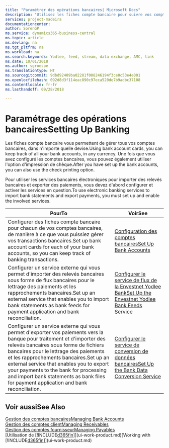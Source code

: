 ```yaml
---
title: "Paramétrer des opérations bancaires| Microsoft Docs"
description: "Utilisez les fiches compte bancaire pour suivre vos comptes bancaires et paramétrer le flux bancaire, telles que Yodlee, pour échanger des données."
services: project-madeira
documentationcenter: 
author: SorenGP
ms.service: dynamics365-business-central
ms.topic: article
ms.devlang: na
ms.tgt_pltfrm: na
ms.workload: na
ms.search.keywords: Yodlee, feed, stream, data exchange, AMC, link
ms.date: 10/01/2018
ms.author: sgroespe
ms.translationtype: HT
ms.sourcegitcommit: 9dbd92409ba02281f008246194f3ce0c53e4e001
ms.openlocfilehash: 092d8d3f114eac890c97eca520de7b9adbc37108
ms.contentlocale: fr-fr
ms.lasthandoff: 09/28/2018

---
```

# <a name="setting-up-banking"></a><span data-ttu-id="c02b7-103">Paramétrage des opérations bancaires</span><span class="sxs-lookup"><span data-stu-id="c02b7-103">Setting Up Banking</span></span>
<span data-ttu-id="c02b7-104">Les fiches compte bancaire vous permettent de gérer tous vos comptes bancaires, dans n'importe quelle devise.</span><span class="sxs-lookup"><span data-stu-id="c02b7-104">Using bank account cards, you can keep track of all your bank accounts, in any currency.</span></span> <span data-ttu-id="c02b7-105">Une fois que vous avez configuré les comptes bancaires, vous pouvez également utiliser l'option d'impression de chèque.</span><span class="sxs-lookup"><span data-stu-id="c02b7-105">After you have set up the bank accounts, you can also use the check printing option.</span></span>

<span data-ttu-id="c02b7-106">Pour utiliser les services bancaires électroniques pour importer des relevés bancaires et exporter des paiements, vous devez d'abord configurer et activer les services en question.</span><span class="sxs-lookup"><span data-stu-id="c02b7-106">To use electronic banking services to import bank statements and  export payments, you must set up and enable the involved services.</span></span>

| <span data-ttu-id="c02b7-107">Pour</span><span class="sxs-lookup"><span data-stu-id="c02b7-107">To</span></span> | <span data-ttu-id="c02b7-108">Voir</span><span class="sxs-lookup"><span data-stu-id="c02b7-108">See</span></span> |
| --- | --- |
| <span data-ttu-id="c02b7-109">Configurer des fiches compte bancaire pour chacun de vos comptes bancaires, de manière à ce que vous puissiez gérer vos transactions bancaires.</span><span class="sxs-lookup"><span data-stu-id="c02b7-109">Set up bank account cards for each of your bank accounts, so you can keep track of banking transactions.</span></span> |[<span data-ttu-id="c02b7-110">Configuration des comptes bancaires</span><span class="sxs-lookup"><span data-stu-id="c02b7-110">Set Up Bank Accounts</span></span>](bank-how-setup-bank-accounts.md) |
| <span data-ttu-id="c02b7-111">Configurer un service externe qui vous permet d'importer des relevés bancaires sous forme de flux bancaires pour le lettrage des paiements et les rapprochements bancaires.</span><span class="sxs-lookup"><span data-stu-id="c02b7-111">Set up an external service that enables you to import bank statements as bank feeds for payment application and bank reconciliation.</span></span> |[<span data-ttu-id="c02b7-112">Configurer le service de flux de la Envestnet Yodlee Bank</span><span class="sxs-lookup"><span data-stu-id="c02b7-112">Set Up the Envestnet Yodlee Bank Feeds Service</span></span>](bank-how-setup-bank-statement-service.md) |
| <span data-ttu-id="c02b7-113">Configurer un service externe qui vous permet d'exporter vos paiements vers la banque pour traitement et d'importer des relevés bancaires sous forme de fichiers bancaires pour le lettrage des paiements et les rapprochements bancaires.</span><span class="sxs-lookup"><span data-stu-id="c02b7-113">Set up an external service that enables you to export your payments to the bank for processing  and import bank statements as bank files for payment application and bank reconciliation.</span></span> |[<span data-ttu-id="c02b7-114">Configurer le service de conversion de données bancaires</span><span class="sxs-lookup"><span data-stu-id="c02b7-114">Set Up the Bank Data Conversion Service</span></span>](bank-how-setup-bank-data-conversion-service.md) |

## <a name="see-also"></a><span data-ttu-id="c02b7-115">Voir aussi</span><span class="sxs-lookup"><span data-stu-id="c02b7-115">See Also</span></span>
[<span data-ttu-id="c02b7-116">Gestion des comptes bancaires</span><span class="sxs-lookup"><span data-stu-id="c02b7-116">Managing Bank Accounts</span></span>](bank-manage-bank-accounts.md)  
[<span data-ttu-id="c02b7-117">Gestion des comptes client</span><span class="sxs-lookup"><span data-stu-id="c02b7-117">Managing Receivables</span></span>](receivables-manage-receivables.md)  
[<span data-ttu-id="c02b7-118">Gestion des comptes fournisseur</span><span class="sxs-lookup"><span data-stu-id="c02b7-118">Managing Payables</span></span>](payables-manage-payables.md)  
<span data-ttu-id="c02b7-119">[Utilisation de [!INCLUDE[d365fin](includes/d365fin_md.md)]](ui-work-product.md)</span><span class="sxs-lookup"><span data-stu-id="c02b7-119">[Working with [!INCLUDE[d365fin](includes/d365fin_md.md)]](ui-work-product.md)</span></span>

